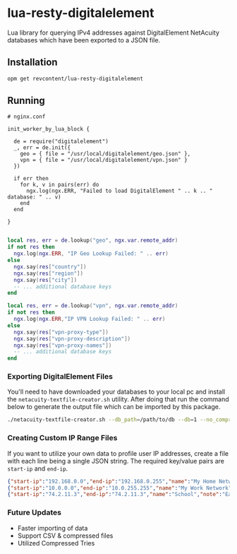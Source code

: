# lua-resty-digitalelement

Lua library for querying IPv4 addresses against DigitalElement 
NetAcuity databases which have been exported to a JSON file. 

## Installation

```bash
opm get revcontent/lua-resty-digitalelement
```

## Running

```nginx
# nginx.conf

init_worker_by_lua_block {

  de = require("digitalelement")
  _, err = de.init({
    geo = { file = "/usr/local/digitalelement/geo.json" },
    vpn = { file = "/usr/local/digitalelement/vpn.json" }
  })

  if err then
    for k, v in pairs(err) do
      ngx.log(ngx.ERR, "Failed to load DigitalElement " .. k .. " database: " .. v)
    end
  end

}
```

```lua

local res, err = de.lookup("geo", ngx.var.remote_addr)
if not res then
  ngx.log(ngx.ERR, "IP Geo Lookup Failed: " .. err)
else
  ngx.say(res["country"])
  ngx.say(res["region"])
  ngx.say(res["city"])
  -- ... additional database keys
end

local res, err = de.lookup("vpn", ngx.var.remote_addr)
if not res then
  ngx.log(ngx.ERR,"IP VPN Lookup Failed: " .. err)
else
  ngx.say(res["vpn-proxy-type"])
  ngx.say(res["vpn-proxy-description"])
  ngx.say(res["vpn-proxy-names"])
  -- ... additional database keys
end

```

### Exporting DigitalElement Files

You'll need to have downloaded your databases to your local pc and install the `netacuity-textfile-creator.sh`
utility. After doing that run the command below to generate the output file which can be imported by this package.

```bash
./netacuity-textfile-creator.sh --db_path=/path/to/db --db=1 --no_compress --output_format=json --output_file=./output.json
```

### Creating Custom IP Range Files

If you want to utilize your own data to profile user IP addresses, create a file with
each line being a single JSON string. The required key/value pairs are `start-ip` and `end-ip`.

```json
{"start-ip":"192.168.0.0","end-ip":"192.168.0.255","name":"My Home Network"}
{"start-ip":"10.0.0.0","end-ip":"10.0.255.255","name":"My Work Network","contact":"user@domain"}
{"start-ip":"74.2.11.3","end-ip":"74.2.11.3","name":"School","note":"Each range can have unique keys."}
```

### Future Updates

- Faster importing of data
- Support CSV & compressed files
- Utilized Compressed Tries
